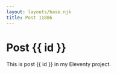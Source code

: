 ```yaml
---
layout: layouts/base.njk
title: Post 11886
---
```


# Post {{ id }}

This is post {{ id }} in my Eleventy project.
